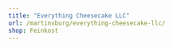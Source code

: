 ```yaml
---
title: "Everything Cheesecake LLC"
url: /martinsburg/everything-cheesecake-llc/
shop: Feinkost
---
```


